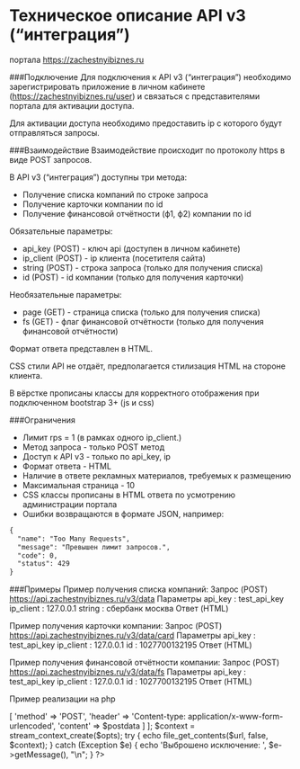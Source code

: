 Техническое описание
API v3 (“интеграция”)
=====================================================
портала https://zachestnyibiznes.ru

###Подключение
Для подключения к API v3 (“интеграция”) необходимо зарегистрировать приложение в личном кабинете (https://zachestnyibiznes.ru/user) и связаться с представителями портала для активации доступа.

Для активации доступа необходимо предоставить ip с которого будут отправляться запросы.

###Взаимодействие
Взаимодействие происходит по протоколу https в виде POST запросов.

В API v3 (“интеграция”) доступны три метода:
* Получение списка компаний по строке запроса
* Получение карточки компании по id
* Получение финансовой отчётности (ф1, ф2) компании по id

Обязательные параметры:
* api_key (POST) - ключ api (доступен в личном кабинете)
* ip_client (POST) - ip клиента (посетителя сайта)
* string (POST) - строка запроса (только для получения списка)
* id (POST) - id компании (только для получения карточки)

Необязательные параметры:
* page (GET) - страница списка (только для получения списка)
* fs (GET) - флаг финансовой отчётности (только для получения финансовой отчётности)

Формат ответа представлен в HTML.

CSS стили API не отдаёт, предполагается стилизация HTML на стороне клиента.

В вёрстке прописаны классы для корректного отображения при подключенном 
bootstrap 3+ (js и css)

###Ограничения
* Лимит rps = 1 (в рамках одного ip_client.)
* Метод запроса - только POST метод
* Доступ к API v3 - только по api_key, ip
* Формат ответа - HTML
* Наличие в ответе рекламных материалов, требуемых к размещению
* Максимальная страница - 10
* CSS классы прописаны в HTML ответа по усмотрению администрации портала
* Ошибки возвращаются в формате JSON, например:

```html
{
  "name": "Too Many Requests",
  "message": "Превышен лимит запросов.",
  "code": 0,
  "status": 429
}
```

###Примеры
Пример получения списка компаний:
	Запрос (POST)
https://api.zachestnyibiznes.ru/v3/data
Параметры
	api_key : test_api_key
	ip_client : 127.0.0.1
	string : сбербанк москва
Ответ (HTML)

Пример получения карточки компании:
	Запрос (POST)
https://api.zachestnyibiznes.ru/v3/data/card
Параметры
	api_key : test_api_key
	ip_client : 127.0.0.1
	id : 1027700132195
Ответ (HTML)

Пример получения финансовой отчётности компании:
	Запрос (POST)
https://api.zachestnyibiznes.ru/v3/data/fs
Параметры
	api_key : test_api_key
	ip_client : 127.0.0.1
	id : 1027700132195
Ответ (HTML)
	


















Пример реализации на php

<?php

if (@$_GET['id']) {
	$params['id'] = $_GET['id'];
	if (@$_GET['fs'])
		$url = 'https://api.zachestnyibiznes.ru/v3/data/fs';
	else
		$url = 'http://api.zachestnyibiznes.ru/v3/data/card';
} elseif (@$_GET['q']) {
	$params['string'] = $_GET['q'];
	$url = 'https://api.zachestnyibiznes.ru/v3/data';
} else {
	$params['string'] = '';
	$url = 'https://api.zachestnyibiznes.ru/v3/data';
}

$params['api_key'] 	= 'test_api_key';
$params['ip_client'] = $_SERVER['REMOTE_ADDR'];

$postdata = http_build_query($params);

$opts = ['http' =>
    [
        'method'  => 'POST',
        'header'  => 'Content-type: application/x-www-form-urlencoded',
        'content' => $postdata
    ]
];

$context = stream_context_create($opts);

try {
	echo file_get_contents($url, false, $context);
} catch (Exception $e) {
	echo 'Выброшено исключение: ',  $e->getMessage(), "\n";
}

?>

